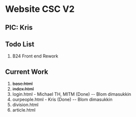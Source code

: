 # Website CSC V2

## PIC: Kris

## Todo List

1. B24 Front end Rework

## Current Work

1. ~~base.html~~
2. ~~index.html~~
3. login.html - Michael TH, MITM (Done) -- Blom dimasukkin
4. ourpeople.html - Kris (Done) -- Blom dimasukkin
5. division.html
6. article.html
